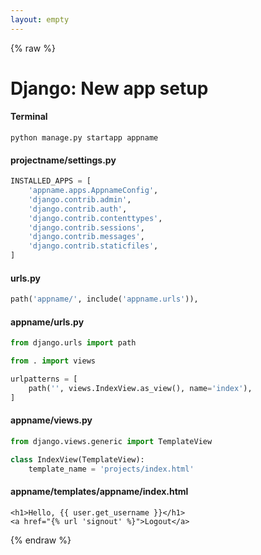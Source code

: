 ```yaml
---
layout: empty
---
```


{% raw %}

# Django: New app setup

#### Terminal
```
python manage.py startapp appname
```

#### projectname/settings.py
```python
INSTALLED_APPS = [
    'appname.apps.AppnameConfig',
    'django.contrib.admin',
    'django.contrib.auth',
    'django.contrib.contenttypes',
    'django.contrib.sessions',
    'django.contrib.messages',
    'django.contrib.staticfiles',
]
```

#### urls.py
```python
path('appname/', include('appname.urls')),
```

#### appname/urls.py
```python
from django.urls import path

from . import views

urlpatterns = [
    path('', views.IndexView.as_view(), name='index'),
]
```

#### appname/views.py
```python
from django.views.generic import TemplateView

class IndexView(TemplateView):
    template_name = 'projects/index.html'
```

#### appname/templates/appname/index.html
```
<h1>Hello, {{ user.get_username }}</h1>
<a href="{% url 'signout' %}">Logout</a>
```

{% endraw %}
